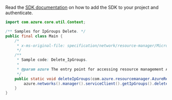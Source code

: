 Read the [SDK documentation](https://github.com/Azure/azure-sdk-for-java/blob/azure-resourcemanager_2.11.0/sdk/resourcemanager/azure-resourcemanager/README.md) on how to add the SDK to your project and authenticate.

```java
import com.azure.core.util.Context;

/** Samples for IpGroups Delete. */
public final class Main {
    /*
     * x-ms-original-file: specification/network/resource-manager/Microsoft.Network/stable/2021-05-01/examples/IpGroupsDelete.json
     */
    /**
     * Sample code: Delete_IpGroups.
     *
     * @param azure The entry point for accessing resource management APIs in Azure.
     */
    public static void deleteIpGroups(com.azure.resourcemanager.AzureResourceManager azure) {
        azure.networks().manager().serviceClient().getIpGroups().delete("myResourceGroup", "ipGroups1", Context.NONE);
    }
}
```

